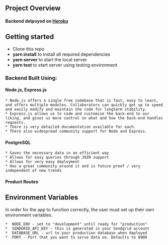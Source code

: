 ## Project Overview

####  Backend delpoyed on [Heroku](https://home-furniture-store.herokuapp.com/) <br>

##  Getting started

- Clone this repo
- **yarn install** to install all required dependencies
- **yarn server** to start the local server
- **yarn test** to start server using testing environment

### Backend Built Using:

#### Node.js, Express.js

    * Node.js offers a single free codebase that is fast, easy to learn, and offers multiple modules. Collaborators can quickly get up to speed and easily modify and maintain the code for longterm stability.
    * Express.js allows us to code and customize the back-end to our liking, and gives us more control on what and how the back-end handles requests.
    * There is very detailed documentation available for each.
    * There also widespread community support for Node and Express.

#### PostgreSQL

    * Saves the necessary data in an efficient way
    * Allows for easy queries through JOIN support
    * Allows for very easy deployment
    * Has a great community around it and is future proof / very independent of new trends

#### Product Routes

##  Environment Variables

In order for the app to function correctly, the user must set up their own environment variables.

    *  NODE_ENV - set to "development" until ready for "production"
    *  SENDGRID_API_KEY - this is generated in your Sendgrid account
    *  DATABASE_URL - url to your production database when deployed
    *  PORT - Port that you want to serve data on. Defaults to 8900

